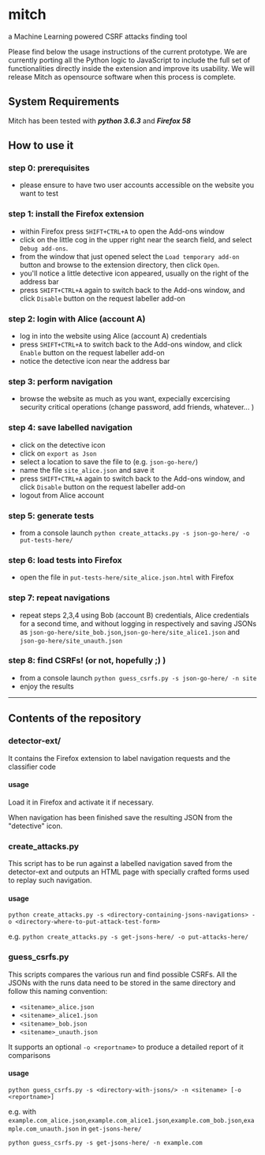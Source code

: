 # mitch
a Machine Learning powered CSRF attacks finding tool

Please find below the usage instructions of the current prototype. We are currently porting all the Python logic to JavaScript to include the full set of functionalities directly inside the extension and improve its usability. We will release Mitch as opensource software when this process is complete.

## System Requirements
Mitch has been tested with ***python 3.6.3*** and ***Firefox 58***

## How to use it

### step 0: prerequisites
* please ensure to have two user accounts accessible on the website you want to test

### step 1: install the Firefox extension
* within Firefox press `SHIFT+CTRL+A` to open the Add-ons window
* click on the little cog in the upper right near the search field, and select `Debug add-ons`.
* from the window that just opened select the `Load temporary add-on` button and browse to the extension directory, then click `Open`.
* you'll notice a little detective icon appeared, usually on the right of the address bar
* press `SHIFT+CTRL+A` again to switch back to the Add-ons window, and click `Disable` button on the request labeller add-on

### step 2: login with Alice (account A)
* log in into the website using Alice (account A) credentials
* press `SHIFT+CTRL+A` to switch back to the Add-ons window, and click `Enable` button on the request labeller add-on
* notice the detective icon near the address bar 

### step 3: perform navigation
* browse the website as much as you want, expecially excercising security critical operations (change password, add friends, whatever... )

### step 4: save labelled navigation
* click on the detective icon
* click on `export as Json`
* select a location to save the file to (e.g. `json-go-here/`)
* name the file `site_alice.json` and save it
* press `SHIFT+CTRL+A` again to switch back to the Add-ons window, and click `Disable` button on the request labeller add-on
* logout from Alice account

### step 5: generate tests
* from a console launch `python create_attacks.py -s json-go-here/ -o put-tests-here/`

### step 6: load tests into Firefox
* open the file in `put-tests-here/site_alice.json.html` with Firefox

### step 7: repeat navigations
* repeat steps 2,3,4 using Bob (account B) credentials, Alice credentials for a second time, and without logging in respectively and saving JSONs as `json-go-here/site_bob.json`,`json-go-here/site_alice1.json` and `json-go-here/site_unauth.json`

### step 8: find CSRFs! (or not, hopefully ;) )
* from a console launch `python guess_csrfs.py -s json-go-here/ -n site`
* enjoy the results

---

## Contents of the repository

### detector-ext/
It contains the Firefox extension to label navigation requests and the classifier code 

#### usage
Load it in Firefox and activate it if necessary.

When navigation has been finished save the resulting JSON from the "detective" icon.

### create_attacks.py
This script has to be run against a labelled navigation saved from the detector-ext and outputs an HTML page with specially crafted forms used to replay such navigation.

#### usage
`python create_attacks.py -s <directory-containing-jsons-navigations> -o <directory-where-to-put-attack-test-form>`

e.g.
`python create_attacks.py -s get-jsons-here/ -o put-attacks-here/`

### guess_csrfs.py
This scripts compares the various run and find possible CSRFs.
All the JSONs with the runs data need to be stored in the same directory and follow this naming convention:

* `<sitename>_alice.json`
* `<sitename>_alice1.json`
* `<sitename>_bob.json`
* `<sitename>_unauth.json`

It supports an optional `-o <reportname>` to produce a detailed report of it comparisons

#### usage
`python guess_csrfs.py -s <directory-with-jsons/> -n <sitename> [-o <reportname>]`

e.g.
with `example.com_alice.json`,`example.com_alice1.json`,`example.com_bob.json`,`example.com_unauth.json` in `get-jsons-here/` 

`python guess_csrfs.py -s get-jsons-here/ -n example.com`
